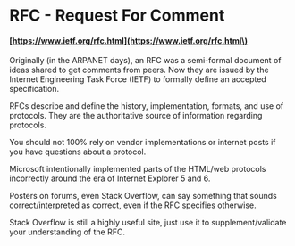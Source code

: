 # **RFC - Request For Comment**

#### [https://www.ietf.org/rfc.html](https://www.ietf.org/rfc.html\)

Originally \(in the ARPANET days\), an RFC was a semi-formal document of ideas shared to get comments from peers. Now they are issued by the Internet Engineering Task Force \(IETF\) to formally define an accepted specification.

RFCs describe and define the history, implementation, formats, and use of protocols. They are the authoritative source of information regarding protocols.

You should not 100% rely on vendor implementations or internet posts if you have questions about a protocol.

Microsoft intentionally implemented parts of the HTML/web protocols incorrectly around the era of Internet Explorer 5 and 6.

Posters on forums, even Stack Overflow, can say something that sounds correct/interpreted as correct, even if the RFC specifies otherwise.

Stack Overflow is still a highly useful site, just use it to supplement/validate your understanding of the RFC.

